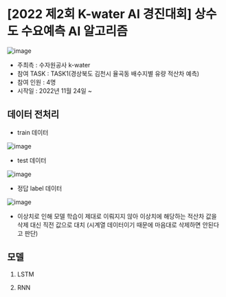 # [2022 제2회 K-water AI 경진대회] 상수도 수요예측 AI 알고리즘
![image](https://user-images.githubusercontent.com/90167432/205447766-187fc487-6a78-41dd-9f74-fb03ad615792.png)

- 주최측 : 수자원공사 k-water
- 참여 TASK : TASK1(경상북도 김천시 율곡동 배수지별 유량 적산차 예측)
- 참여 인원 : 4명
- 시작일 : 2022년 11월 24일 ~

## 데이터 전처리
- train 데이터

![image](https://user-images.githubusercontent.com/90167432/206382966-9cae60b4-b254-49b8-a783-4567480e1678.png)

- test 데이터

![image](https://user-images.githubusercontent.com/90167432/206383013-0a04af21-094c-4fab-9429-9705b6c9e868.png)

- 정답 label 데이터

![image](https://user-images.githubusercontent.com/90167432/206383102-8d1bfc3c-dae7-4060-ac04-52a0ace2cbd3.png)
  - 이상치로 인해 모델 학습이 제대로 이뤄지지 않아 이상치에 해당하는 적산차 값을 삭제 대신 직전 값으로 대치 (시계열 데이터이기 때문에 마음대로 삭제하면 안된다고 판단)

## 모델
1. LSTM

2. RNN



